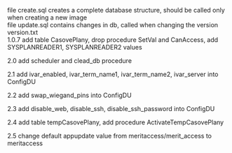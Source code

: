 file create.sql creates a complete database structure, should be called only when creating a new image  
file update.sql contains changes in db, called when changing the version  
version.txt  
1.0.7 add table CasovePlany, drop procedure SetVal and CanAccess, add SYSPLANREADER1, SYSPLANREADER2 values

2.0 add scheduler and clead_db procedure

2.1 add ivar_enabled, ivar_term_name1, ivar_term_name2, ivar_server into ConfigDU

2.2 add swap_wiegand_pins into ConfigDU

2.3 add disable_web, disable_ssh, disable_ssh_password into ConfigDU

2.4 add table tempCasovePlany, add procedure ActivateTempCasovePlany

2.5 change default appupdate value  from meritaccess/merit_access to meritaccess

